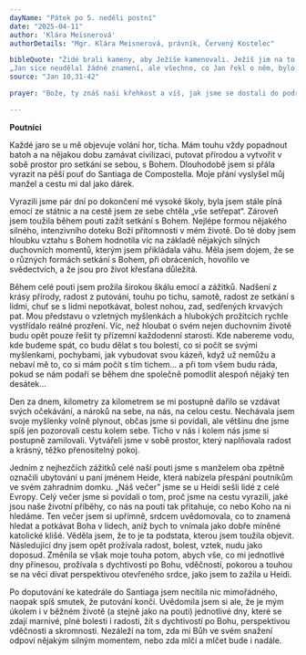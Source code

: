 ```yaml
---
dayName: "Pátek po 5. neděli postní"
date: "2025-04-11"
author: 'Klára Meisnerová'
authorDetails: "Mgr. Klára Meisnerová, právník, Červený Kostelec"

bibleQuote: "Židé brali kameny, aby Ježíše kamenovali. Ježíš jim na to řekl: „Ukázal jsem vám mnoho dobrých skutků od Otce. Pro který z nich mě chcete kamenovat?“ Židé mu odpověděli: „Pro dobrý skutek tě nechceme kamenovat, ale pro rouhání: ty jsi jen člověk, a děláš ze sebe Boha.“ Na to jim Ježíš řekl: „Ve vašem Zákoně je přece psáno: »Já jsem řekl: Jste bohové.« Jestliže nazval bohy ty, kterým se dostalo Božího slova – a Písmo nemůže být zrušeno – můžete vy říkat o tom, kterého Otec posvětil a poslal na svět, že se rouhá, protože jsem řekl: »Jsem Syn Boží«? Nekonám-li skutky svého Otce, nevěřte mi. Jestliže však je konám a nevěříte mně, věřte těm skutkům, abyste poznali a (konečně) pochopili, že Otec je ve mně a já v Otci.“ Znovu by se ho byli rádi zmocnili, ale on jim unikl. Zase odešel za Jordán na to místo, kde dříve křtíval Jan, a tam zůstal. Přišlo k němu mnoho lidí. Říkali:
„Jan sice neudělal žádné znamení, ale všechno, co Jan řekl o něm, bylo pravda.“ A mnoho jich tam v něho uvěřilo."
source: "Jan 10,31-42"

prayer: "Bože, ty znáš naši křehkost a víš, jak jsme se dostali do područí hříchů; smiluj se nad námi a odpusť nám naše provinění, abychom byli zbaveni pout, která nás tíží. Prosíme o to skrze tvého Syna, Ježíše Krista, našeho Pána, neboť on s tebou v jednotě Ducha Svatého žije a kraluje  po všechny věky věků. Amen."

---
```


**Poutníci**

Každé jaro se u mě objevuje volání hor, ticha. Mám touhu vždy popadnout batoh a na nějakou dobu zamávat civilizaci, putovat přírodou a vytvořit v sobě prostor pro setkání se sebou, s Bohem. Dlouhodobě jsem si přála vyrazit na pěší pouť do Santiaga de Compostella. Moje přání vyslyšel můj manžel a cestu mi dal jako dárek.

Vyrazili jsme pár dní po dokončení mé vysoké školy, byla jsem stále plná emocí ze státnic a na cestě jsem ze sebe chtěla „vše setřepat“. Zároveň jsem toužila během pouti zažít setkání s Bohem. Nejlépe formou nějakého silného, intenzivního doteku Boží přítomnosti v mém životě. Do té doby jsem hloubku vztahu s Bohem hodnotila víc na základě nějakých silných duchovních momentů, kterým jsem přikládala váhu. Měla jsem dojem, že se o různých formách setkání s Bohem, při obráceních, hovořilo ve svědectvích, a že jsou pro život křesťana důležitá.

Během celé pouti jsem prožila širokou škálu emocí a zážitků. Nadšení z krásy přírody, radost z putování, touhu po tichu, samotě, radost ze setkání s lidmi, chuť se s lidmi nepotkávat, bolest nohou, zad, sedřených krvavých pat. Mou představu o vzletných myšlenkách a hlubokých prožitcích rychle vystřídalo reálné prozření. Víc, než hloubat o svém nejen duchovním životě
budu opět pouze řešit ty přízemní každodenní starosti. Kde nabereme vodu, kde budeme spát, co budu dělat s tou bolestí, co si počít se svými myšlenkami, pochybami, jak vybudovat svou kázeň, když už nemůžu a nebaví mě to, co si mám počít s tím tichem… a při tom všem budu ráda, pokud se nám podaří se během dne společně pomodlit alespoň nějaký ten desátek…

Den za dnem, kilometry za kilometrem se mi postupně dařilo se vzdávat svých očekávání, a nároků na sebe, na nás, na celou cestu. Nechávala jsem svoje myšlenky volně plynout, občas jsme si povídali, ale většinu dne jsme spíš jen pozorovali cestu kolem sebe. Ticho v nás i kolem nás jsme si postupně zamilovali. Vytvářeli jsme v sobě prostor, který naplňovala radost a krásný, těžko přenositelný pokoj.

Jedním z nejhezčích zážitků celé naší pouti jsme s manželem oba zpětně označili ubytování u paní jménem Heide, která nabízela přespání poutníkům ve svém zahradním domku. „Náš večer” jsme se u Heidi sešli lidé z celé Evropy. Celý večer jsme si povídali o tom, proč jsme na cestu vyrazili, jaké jsou naše životní příběhy, co nás na pouti tak přitahuje, co nebo Koho na ni hledáme. Ten večer jsem si upřímně, srdcem uvědomovala, co to znamená hledat a potkávat Boha v lidech, aniž bych to vnímala jako dobře míněné katolické klišé. Věděla jsem, že to je ta podstata, kterou jsem toužila objevit.
Následující dny jsem opět prožívala radost, bolest, vztek, nudu jako doposud. Změnila se však moje touha potom, abych vše, co mi jednotlivé dny přinesou, prožívala s dychtivostí po Bohu, vděčností, pokorou a touhou se na věci dívat perspektivou otevřeného srdce, jako jsem to zažila u Heidi.

Po doputování ke katedrále do Santiaga jsem necítila nic mimořádného, naopak spíš smutek, že putování končí. Uvědomila jsem si ale, že je mým úkolem i v běžném životě (a stejně jako na pouti) jednotlivé dny, které se zdají marnivé, plné bolesti i radosti, žít s dychtivostí po Bohu, perspektivou vděčnosti a skromnosti. Nezáleží na tom, zda mi Bůh ve svém snažení odpoví nějakým silným momentem, nebo zda mlčí a mlčet bude i nadále.

